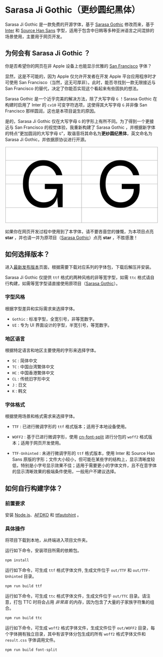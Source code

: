 # Sarasa Ji Gothic（更纱圆纪黑体）

Sarasa Ji Gothic 是一款免费的开源字体，基于 [Sarasa Gothic](https://github.com/be5invis/Sarasa-Gothic/) 修改而来，基于 [Inter](https://github.com/rsms/inter) 和 [Source Han Sans](https://github.com/adobe-fonts/source-han-sans) 字型，适用于包含中日韩等多种亚洲语言之间混排的场景使用，主要用于网页开发。

## 为何会有 Sarasa Ji Gothic ？

你是否希望你的网页在非 Apple 设备上也能显示优雅的 [San Francisco](https://developer.apple.com/fonts/) 字体？

显然，这是不可能的，因为 Apple 仅允许开发者在开发 Apple 平台应用程序时才可使用 San Francisco（当然，这无可厚非）。此时，能否寻找到一款无限接近与 San Francisco 的替代，决定了你能否实现这个看起来有些固执的想法。

Sarasa Gothic 是一个近乎完美的解决方法，除了大写字母 `G` ！Sarasa Gothic 在构建时启用了 Inter 的 `cv10` 可变字符选项，这使得其大写字母 `G` 并非像 San Francisco 那样圆润，这也是本项目诞生的原因。

是的，Sarasa Ji Gothic 仅在大写字母 `G` 的字形上有所不同。为了得到一个更接近与 San Francisco 的视觉体验，我重新构建了 Sarasa Gothic ，并根据新字体的特点“更加圆润的大写字母 `G`”，取谐音将其命名为**更纱圆纪黑体**，英文命名为 Sarasa Ji Gothic，并依据原协议进行开源。

![intro](intro.png)

如果你在网页开发过程中使用到了本字体，请不要吝啬您的慷慨，为本项目点亮 **star** ，并也请一并为原项目（[Sarasa Gothic](https://github.com/be5invis/Sarasa-Gothic/)）点亮 **star** ，不胜感激！

## 如何选择版本？

进入[最新发布版本](https://github.com/be5invis/Sarasa-Gothic/releases)页面，根据需要下载对应系列的字体包，下载后解压并安装。

Sarasa Ji Gothic 仅提供 `ttf` 格式的两种风格的非等宽字型，如需 `ttc` 格式请自行构建，如需等宽字型请直接使用原项目（[Sarasa Gothic](https://github.com/be5invis/Sarasa-Gothic/)）。

### 字型风格

根据字型差异和实际需求来选择字体。

  - `Gothic` : 标准字型，全宽引号，非等宽数字。
  - `UI` : 专为 UI 界面设计的字型，半宽引号，等宽数字。

### 地区语言

根据特定语言和地区主要使用的字形来选择字体。

- `SC` : 简体中文
- `TC` : 中国台湾繁体中文
- `HC` : 中国香港繁体中文
- `CL` : 传统旧字形中文
- `J` : 日文
- `K` : 韩文

### 字体格式

根据使用场景和格式需求来选择字体。

- `TTF` : 已进行微调字形的 `ttf` 格式版本；适用于本地设备使用。

- `WOFF2` : 基于已进行微调字形，使用 [cn-font-split](https://github.com/KonghaYao/cn-font-split) 进行分包的 `woff2` 格式版本；适用于网页开发使用。
- `TTF-Unhinted` : 未进行微调字形的 `ttf` 格式版本，使用 Inter 和 Source Han Sans 原版的字形；文件大小较小，但可能在某些字的结构上，显示清晰度较低，特别是小字号显示效果不佳；适用于需要更小的字体文件，且不在意字体的显示清晰效果的极端条件使用，一般用户不建议选择。

## 如何自行构建字体？

### 前置要求

安装 [Node.js](https://nodejs.org/en/)、[AFDKO](https://github.com/adobe-type-tools/afdko) 和 [ttfautohint](https://www.freetype.org/ttfautohint) 。

### 具体操作

将项目下载到本地，从终端进入项目文件夹。

运行如下命令，安装项目所需的依赖包。

```bash
npm install
```

运行如下命令，可生成 `ttf` 格式字体文件, 生成文件位于 `out/TTF` 和 `out/TTF-Unhinted` 目录。

```bash
npm run build ttf
```

运行如下命令，可生成 `ttc` 格式字体文件，生成文件位于 `out/TTC` 目录。请注意，打包 TTC 时将会占用 *非常高* 的内存，因为包含了大量的子家族字符集的组合。

```bash
npm run build ttc
```

运行如下命令，可生成 `woff2` 格式字体文件，生成文件位于 `out/WOFF2` 目录，每个字体拥有独立目录，其中有该字体分包生成的所有 `woff2` 格式字体文件和 `result.css` 字体调用文件。

```bash
npm run build font-split
```
